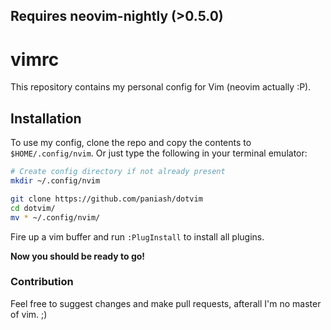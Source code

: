 <!-- <!-1- badges: start -1-> -->
<!-- ![Version](https://img.shields.io/badge/neovim-v0.5.0-blue) -->
<!-- <!-1- badges: end -1-> -->

## Requires neovim-nightly (>0.5.0)

# vimrc
This repository contains my personal config for Vim (neovim actually :P).

## Installation
To use my config, clone the repo and copy the contents to `$HOME/.config/nvim`. Or just type the following in your terminal emulator:

```sh
# Create config directory if not already present
mkdir ~/.config/nvim

git clone https://github.com/paniash/dotvim
cd dotvim/
mv * ~/.config/nvim/
```

Fire up a vim buffer and run `:PlugInstall` to install all plugins.

**Now you should be ready to go!**

### Contribution
Feel free to suggest changes and make pull requests, afterall I'm no master of vim. ;)
